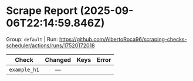 # Scrape Report (2025-09-06T22:14:59.846Z)

Group: `default`  |  Run: https://github.com/AlbertoRoca96/scraping-checks-scheduler/actions/runs/17520172018

| Check | Changed | Keys | Error |
|---|:---:|:--|:--|
| `example_h1` | — |  |  |
